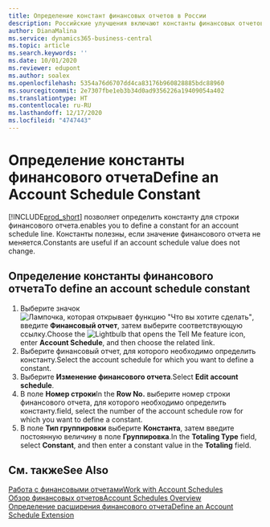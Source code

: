 ```yaml
---
title: Определение констант финансовых отчетов в России
description: Российские улучшения включают константы финансовых отчетов.
author: DianaMalina
ms.service: dynamics365-business-central
ms.topic: article
ms.search.keywords: ''
ms.date: 10/01/2020
ms.reviewer: edupont
ms.author: soalex
ms.openlocfilehash: 5354a76d6707dd4ca83176b960828885bdc88960
ms.sourcegitcommit: 2e7307fbe1eb3b34d0ad9356226a19409054a402
ms.translationtype: HT
ms.contentlocale: ru-RU
ms.lasthandoff: 12/17/2020
ms.locfileid: "4747443"
---
```

# <a name="define-an-account-schedule-constant"></a><span data-ttu-id="6b8eb-103">Определение константы финансового отчета</span><span class="sxs-lookup"><span data-stu-id="6b8eb-103">Define an Account Schedule Constant</span></span>

[!INCLUDE[prod_short](../../includes/prod_short.md)] <span data-ttu-id="6b8eb-104">позволяет определить константу для строки финансового отчета.</span><span class="sxs-lookup"><span data-stu-id="6b8eb-104">enables you to define a constant for an account schedule line.</span></span> <span data-ttu-id="6b8eb-105">Константы полезны, если значение финансового отчета не меняется.</span><span class="sxs-lookup"><span data-stu-id="6b8eb-105">Constants are useful if an account schedule value does not change.</span></span>

## <a name="to-define-an-account-schedule-constant"></a><span data-ttu-id="6b8eb-106">Определение константы финансового отчета</span><span class="sxs-lookup"><span data-stu-id="6b8eb-106">To define an account schedule constant</span></span>

1. <span data-ttu-id="6b8eb-107">Выберите значок ![Лампочка, которая открывает функцию "Что вы хотите сделать"](../../media/ui-search/search_small.png "Что вы хотите сделать"), введите **Финансовый отчет**, затем выберите соответствующую ссылку.</span><span class="sxs-lookup"><span data-stu-id="6b8eb-107">Choose the ![Lightbulb that opens the Tell Me feature](../../media/ui-search/search_small.png "Tell me what you want to do") icon, enter **Account Schedule**, and then choose the related link.</span></span>
2. <span data-ttu-id="6b8eb-108">Выберите финансовый отчет, для которого необходимо определить константу.</span><span class="sxs-lookup"><span data-stu-id="6b8eb-108">Select the account schedule for which you want to define a constant.</span></span>
3. <span data-ttu-id="6b8eb-109">Выберите **Изменение финансового отчета**.</span><span class="sxs-lookup"><span data-stu-id="6b8eb-109">Select **Edit account schedule**.</span></span>
4. <span data-ttu-id="6b8eb-110">В поле **Номер строки**</span><span class="sxs-lookup"><span data-stu-id="6b8eb-110">In the **Row No.**</span></span> <span data-ttu-id="6b8eb-111">выберите номер строки финансового отчета, для которого необходимо определить константу.</span><span class="sxs-lookup"><span data-stu-id="6b8eb-111">field, select the number of the account schedule row for which you want to define a constant.</span></span>
5. <span data-ttu-id="6b8eb-112">В поле **Тип группировки** выберите **Константа**, затем введите постоянную величину в поле **Группировка**.</span><span class="sxs-lookup"><span data-stu-id="6b8eb-112">In the **Totaling Type** field, select **Constant**, and then enter a constant value in the **Totaling** field.</span></span>


## <a name="see-also"></a><span data-ttu-id="6b8eb-113">См. также</span><span class="sxs-lookup"><span data-stu-id="6b8eb-113">See Also</span></span>

[<span data-ttu-id="6b8eb-114">Работа с финансовыми отчетами</span><span class="sxs-lookup"><span data-stu-id="6b8eb-114">Work with Account Schedules</span></span>](How-to-Work-with-Account-Schedules.md)  
[<span data-ttu-id="6b8eb-115">Обзор финансовых отчетов</span><span class="sxs-lookup"><span data-stu-id="6b8eb-115">Account Schedules Overview</span></span>](account-schedules-overview.md)  
[<span data-ttu-id="6b8eb-116">Определение расширения финансового отчета</span><span class="sxs-lookup"><span data-stu-id="6b8eb-116">Define an Account Schedule Extension</span></span>](How-to-Define-an-Account-Schedule-Extension.md)  
